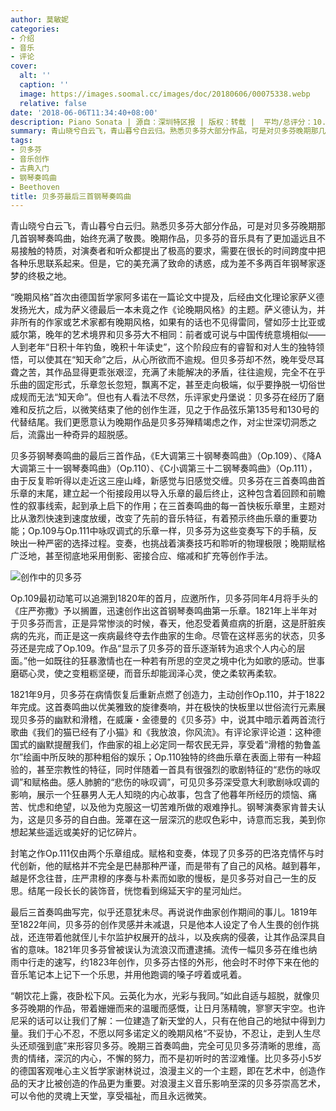 ```yaml
---
author: 莫敏妮
categories:
- 介绍
- 音乐
- 评论
cover:
  alt: ''
  caption: ''
  image: https://images.soomal.cc/images/doc/20180606/00075338.webp
  relative: false
date: '2018-06-06T11:34:40+08:00'
description: Piano Sonata | 源自：深圳特区报 | 版权：转载 |  平均/总评分：10.00/30
summary: 青山晓兮白云飞，青山暮兮白云归。熟悉贝多芬大部分作品，可是对贝多芬晚期那几首钢琴奏鸣曲，始终充满了敬畏。晚期作品，贝多芬的音乐具有了更加遥远且不易接触的特质，对演奏者和听众都提出了极高的要求，需要在很长的时间跨度中把各种乐思联系起来……
tags:
- 贝多芬
- 音乐创作
- 古典入门
- 钢琴奏鸣曲
- Beethoven
title: 贝多芬最后三首钢琴奏鸣曲
---
```


青山晓兮白云飞，青山暮兮白云归。熟悉贝多芬大部分作品，可是对贝多芬晚期那几首钢琴奏鸣曲，始终充满了敬畏。晚期作品，贝多芬的音乐具有了更加遥远且不易接触的特质，对演奏者和听众都提出了极高的要求，需要在很长的时间跨度中把各种乐思联系起来。但是，它的美充满了致命的诱惑，成为差不多两百年钢琴家逐梦的终极之地。

“晚期风格”首次由德国哲学家阿多诺在一篇论文中提及，后经由文化理论家萨义德发扬光大，成为萨义德最后一本未竟之作《论晚期风格》的主题。萨义德认为，并非所有的作家或艺术家都有晚期风格，如果有的话也不见得雷同，譬如莎士比亚或威尔第，晚年的艺术境界和贝多芬大不相同：前者或可说与中国传统意境相似――人到老年“日积十年钓鱼，晚积十年读史”，这个阶段应有的睿智和对人生的独特领悟，可以使其在“知天命”之后，从心所欲而不逾规。但贝多芬却不然，晚年受尽耳聋之苦，其作品显得更乖张艰涩，充满了未能解决的矛盾，往往逾规，完全不在乎乐曲的固定形式，乐章忽长忽短，飘离不定，甚至走向极端，似乎要挣脱一切俗世成规而无法“知天命”。但也有人看法不尽然，乐评家史丹堡说：贝多芬在经历了磨难和反抗之后，以微笑结束了他的创作生涯，见之于作品弦乐第135号和130号的代替结尾。我们更愿意认为晚期作品是贝多芬殚精竭虑之作，对尘世深切洞悉之后，流露出一种奇异的超脱感。

贝多芬钢琴奏鸣曲的最后三首作品，《E大调第三十钢琴奏鸣曲》（Op.109）、《降A大调第三十一钢琴奏鸣曲》（Op.110）、《C小调第三十二钢琴奏鸣曲》（Op.111），由于反复聆听得以走近这三座山峰，新感觉与旧感觉交缠。贝多芬在三首奏鸣曲首乐章的末尾，建立起一个衔接段用以导入乐章的最后终止，这种包含着回顾和前瞻性的叙事线索，起到承上启下的作用；在三首奏鸣曲的每一首快板乐章里，主题对比从激烈快速到速度放缓，改变了先前的音乐特征，有着预示终曲乐章的重要功能；Op.109与Op.111中咏叹调式的乐章一样，贝多芬为这些变奏写下的手稿，反映出一种严密的选择过程。变奏，也挑战着演奏技巧和聆听的物理极限；晚期赋格广泛地，甚至彻底地采用倒影、密接合应、缩减和扩充等创作手法。

![创作中的贝多芬](https://images.soomal.cc/images/doc/20180606/00075338.webp)





Op.109最初动笔可以追溯到1820年的首月，应邀所作，贝多芬同年4月将手头的《庄严弥撒》予以搁置，迅速创作出这首钢琴奏鸣曲第一乐章。1821年上半年对于贝多芬而言，正是异常惨淡的时候，春天，他忍受着黄疸病的折磨，这是肝脏疾病的先兆，而正是这一疾病最终夺去作曲家的生命。尽管在这样恶劣的状态，贝多芬还是完成了Op.109。作品“显示了贝多芬的音乐逐渐转为追求个人内心的层面。”他一如既往的狂暴激情也在一种若有所思的空灵之境中化为如歌的感动。世事磨砺心灵，使之变粗粝坚硬，而音乐却能润泽心灵，使之柔软再柔软。

1821年9月，贝多芬在病情恢复后重新点燃了创造力，主动创作Op.110，并于1822年完成。这首奏鸣曲以优美雅致的旋律奏响，并在极快的快板里以世俗流行元素展现贝多芬的幽默和滑稽，在威廉・金德曼的《贝多芬》中，说其中暗示着两首流行歌曲《我们的猫已经有了小猫》和《我放浪，你风流》。有评论家评论道：这种德国式的幽默提醒我们，作曲家的祖上必定同一帮农民无异，享受着“滑稽的勃鲁盖尔”绘画中所反映的那种粗俗的娱乐；Op.110独特的终曲乐章在表面上带有一种超验的，甚至宗教性的特征，同时伴随着一首具有很强烈的歌剧特征的“悲伤的咏叹调”和赋格曲。感人肺腑的“悲伤的咏叹调”，可见贝多芬深受意大利歌剧咏叹调的影响，展示一个狂暴男人无人知晓的内心故事，包含了他暮年所经历的烦恼、痛苦、忧虑和绝望，以及他为克服这一切苦难所做的艰难挣扎。钢琴演奏家肯普夫认为，这是贝多芬的自白曲。笼罩在这一层深沉的悲叹色彩中，诗意而忘我，美到你想起某些遥远或美好的记忆碎片。

封笔之作Op.111仅由两个乐章组成。赋格和变奏，体现了贝多芬的巴洛克情怀与时代创新，他的赋格并不完全是巴赫那种严谨，而是带有了自己的风格。越到暮年，越是怀念往昔，庄严肃穆的序奏与朴素而如歌的慢板，是贝多芬对自己一生的反思。结尾一段长长的装饰音，恍惚看到绵延天宇的星河灿烂。

最后三首奏鸣曲写完，似乎还意犹未尽。再说说作曲家创作期间的事儿。1819年至1822年间，贝多芬的创作灵感并未减退，只是他本人设定了令人生畏的创作挑战，还连带着他就侄儿卡尔监护权展开的战斗，以及疾病的侵袭，让其作品深具自省的意味。1821年贝多芬曾被误认为流浪汉而遭逮捕。流传一幅贝多芬在维也纳雨中行走的速写，约1823年创作，贝多芬古怪的外形，他会时不时停下来在他的音乐笔记本上记下一个乐思，并用他跑调的嗓子哼着或吼着。

“朝饮花上露，夜卧松下风。云英化为水，光彩与我同。”如此自适与超脱，就像贝多芬晚期的作品，带着姗姗而来的温暖而感慨，让日月荡精魄，寥寥天宇空。也许尼采的话可以让我们了解：一位建造了新天堂的人，只有在他自己的地狱中得到力量。我们于心不忍，不愿以阿多诺定义的晚期风格“不妥协，不忍让，走到人生尽头还顽强到底”来形容贝多芬。晚期三首奏鸣曲，完全可见贝多芬清晰的思维，高贵的情绪，深沉的内心，不懈的努力，而不是初听时的苦涩难懂。比贝多芬小5岁的德国客观唯心主义哲学家谢林说过，浪漫主义的一个主题，即在艺术中，创造作品的天才比被创造的作品更为重要。对浪漫主义音乐影响至深的贝多芬崇高艺术，可以令他的灵魂上天堂，享受福祉，而且永远微笑。